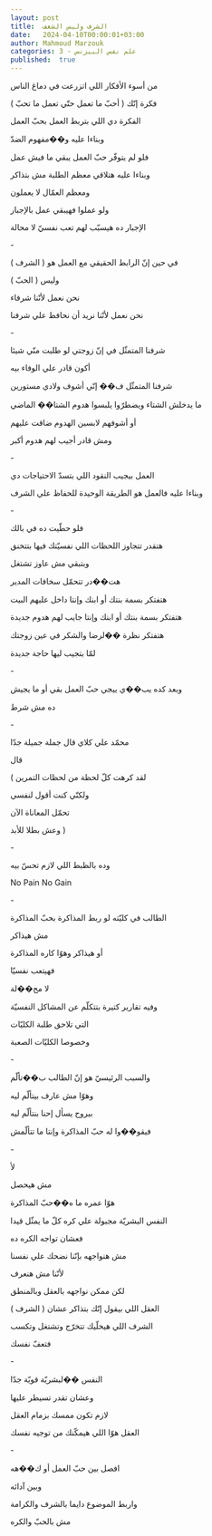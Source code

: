 ```yaml
---
layout: post
title:  الشرف وليس الشغف
date:   2024-04-10T00:00:01+03:00
author: Mahmoud Marzouk
categories: 3 - علم نفس البيزنس
published:  true
---
```

من أسوء الأفكار اللي اتزرعت في دماغ الناس

فكرة إنّك ( أحبّ ما تعمل حتّي تعمل ما تحبّ )

الفكرة دي اللي بتربط العمل بحبّ العمل

وبناءا عليه و��مفهوم الضدّ

فلو لم يتوفّر حبّ العمل يبقي ما فيش عمل

وبناءا عليه هتلاقي معظم الطلبة مش بتذاكر

ومعظم العمّال لا يعملون

ولو عملوا فهيبقي عمل بالإجبار

الإجبار ده هيسبّب لهم تعب نفسيّ لا محالة

\-

في حين إنّ الرابط الحقيقي مع العمل هو ( الشرف )

وليس ( الحبّ )

نحن نعمل لأنّنا شرفاء

نحن نعمل لأنّنا نريد أن نحافظ علي شرفنا

\-

شرفنا المتمثّل في إنّ زوجتي لو طلبت منّي شيئا

أكون قادر علي الوفاء بيه

شرفنا المتمثّل ف�� إنّي أشوف ولادي مستورين

ما يدخلش الشتاء ويضطرّوا يلبسوا هدوم الشتا�� الماضي

أو أشوفهم لابسين الهدوم ضاقت عليهم

ومش قادر أجيب لهم هدوم أكبر

\-

العمل بيجيب النقود اللي بتسدّ الاحتياجات دي

وبناءا عليه فالعمل هو الطريقة الوحيدة للحفاظ علي الشرف

\-

فلو حطّيت ده في بالك

هتقدر تتجاوز اللحظات اللي نفسيّتك فيها بتتخنق

وبتبقي مش عاوز تشتغل

هت��در تتحمّل سخافات المدير

هتفتكر بسمة بنتك أو ابنك وإنتا داخل عليهم البيت

هتفتكر بسمة بنتك أو ابنك وإنتا جايب لهم هدوم جديدة

هتفتكر نظرة ��لرضا والشكر في عين زوجتك

لمّا بتجيب ليها حاجة جديدة

\-

وبعد كده يب��ي ييجي حبّ العمل بقي أو ما يجيش

ده مش شرط

\-

محمّد علي كلاي قال جملة جميلة جدّا

قال

( لقد كرهت كلّ لحظة من لحظات التمرين

ولكنّي كنت أقول لنفسي

تحمّل المعاناة الآن

وعش بطلا للأبد )

\-

وده بالظبط اللي لازم تحسّ بيه

No Pain No Gain

\-

الطالب في كليّته لو ربط المذاكرة بحبّ المذاكرة

مش هيذاكر

أو هيذاكر وهوّا كاره المذاكرة

فهيتعب نفسيّا

لا مح��لة

وفيه تقارير كتيرة بتتكلّم عن المشاكل النفسيّة

التي تلاحق طلبة الكليّات

وخصوصا الكليّات الصعبة

\-

والسبب الرئيسيّ هو إنّ الطالب ب��تألّم

وهوّا مش عارف بيتألّم ليه

بيروح يسأل إحنا بنتألّم ليه

فيقو��وا له حبّ المذاكرة وإنتا ما تتألّمش

\-

لأ

مش هيحصل

هوّا عمره ما ه��حبّ المذاكرة

النفس البشريّة مجبولة علي كره كلّ ما يمثّل قيدا

فعشان تواجه الكره ده

مش هنواجهه بإنّنا نضحك علي نفسنا

لأنّنا مش هنعرف

لكن ممكن نواجهه بالعقل وبالمنطق

العقل اللي بيقول إنّك بتذاكر عشان ( الشرف )

الشرف اللي هيخلّيك تتخرّج وتشتغل وتكسب

فتعفّ نفسك

\-

النفس ��لبشريّة قويّة جدّا

وعشان تقدر تسيطر عليها

لازم تكون ممسك بزمام العقل

العقل هوّا اللي هيمكّنك من توجيه نفسك

\-

افصل بين حبّ العمل أو ك��هه

وبين آدائه

واربط الموضوع دايما بالشرف والكرامة

مش بالحبّ والكره
